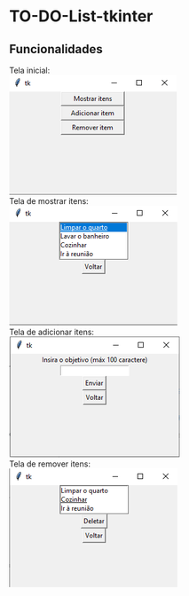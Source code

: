 # TO-DO-List-tkinter

## Funcionalidades
Tela inicial: <br>
![Tela inicial](Prints_do_projeto/tela_incial.png) <br>
Tela de mostrar itens:<br>
![Tela inicial](Prints_do_projeto/mostrar.png) <br>
Tela de adicionar itens:<br>
![Tela inicial](Prints_do_projeto/adicionar.png) <br>
Tela de remover itens:<br>
![Tela inicial](Prints_do_projeto/remover.png) <br>
